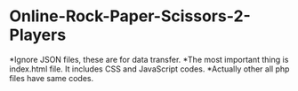 # Online-Rock-Paper-Scissors-2-Players

*Ignore JSON files, these are for data transfer.
*The most important thing is index.html file. It includes CSS and JavaScript codes.
*Actually other all php files have same codes.
